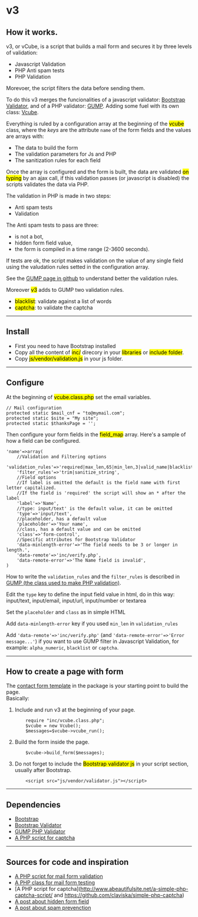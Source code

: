 # v3



## How it works.

v3, or vCube, is a script that builds a mail form and secures it by three levels of validation:

*   Javascript Validation
*   PHP Anti spam tests
*   PHP Validation

Morevoer, the script filters the data before sending them.

To do this v3 merges the funcionalities of a javascript validator: [Bootstrap Validator](http://1000hz.github.io/bootstrap-validator/), and of a PHP validator: [GUMP](https://github.com/Wixel/GUMP). Adding some fuel with its own class: [Vcube](https://github.com/orazionelson/v3/blob/master/inc/vcube.class.php).

Everything is ruled by a configuration array at the beginning of the <mark>vcube</mark> class, where the _keys_ are the attribute `name` of the form fields and the values are arrays with:

*   The data to build the form
*   The validation parameters for Js and PHP
*   The sanitization rules for each field

Once the array is configured and the form is built, the data are validated <mark>on typing</mark> by an ajax call, if this validation passes (or javascript is disabled) the scripts validates the data via PHP.

The validation in PHP is made in two steps:

*   Anti spam tests
*   Validation

The Anti spam tests to pass are three:

*   is not a bot,
*   hidden form field value,
*   the form is compiled in a time range (2-3600 seconds).

If tests are ok, the script makes validation on the value of any single field using the valudation rules setted in the configuration array.

See the [GUMP page in github](https://github.com/Wixel/GUMP) to understand better the validation rules.

Moreover <mark>v3</mark> adds to GUMP two validation rules.

*   <mark>blacklist</mark>: validate against a list of words
*   <mark>captcha</mark>: to validate the captcha



* * *



## Install

*   First you need to have Bootstrap installed
*   Copy all the content of <mark>inc/</mark> direcory in your <mark>libraries</mark> or <mark>include folder</mark>.
*   Copy <mark>js/vendor/validation.js</mark> in your js folder.



* * *



## Configure

At the beginning of <mark>vcube.class.php</mark> set the email variables.

    // Mail configuration
    protected static $mail_cnf = "to@mymail.com";
    protected static $site = "My site";
    protected static $thanksPage = '';

Then configure your form fields in the <mark>field_map</mark> array. Here's a sample of how a field can be configured.

    'name'=>array(
    	//Validation and Filtering options
    	'validation_rules'=>'required|max_len,65|min_len,3|valid_name|blacklist',
    	'filter_rules'=>'trim|sanitize_string',
    	//Field options
    	//If label is omitted the default is the field name with first letter capitalized.
    	//If the field is 'required' the script will show an * after the label
    	'label'=>'Name',
    	//type: input/text' is the default value, it can be omitted 
    	'type'=>'input/text', 
    	//placeholder, has a default value
    	'placeholder'=>'Your name',
    	//class, has a default value and can be omitted
    	'class'=>'form-control',
    	//Specific attributes for Bootstrap Validator
    	'data-minlength-error'=>'The field needs to be 3 or longer in length.',  
    	'data-remote'=>'inc/verify.php',
    	'data-remote-error'=>'The Name field is invalid',
    )

How to write the `validation_rules` and the `filter_rules` is described in [GUMP (the class used to make PHP validation)](https://github.com/Wixel/GUMP).

Edit the `type` key to define the input field value in html, do in this way: input/text, input/email, input/url, input/number or textarea

Set the `placeholder` and `class` as in simple HTML

Add `data-minlength-error` key if you used `min_len` in `validation_rules`

Add `'data-remote'=>'inc/verify.php'` (and `'data-remote-error'=>'Error message...'`) if you want to use GUMP filter in Javascript Validation, for example: `alpha_numeric`, `blacklist` or `captcha`.



* * *



## How to create a page with form

The [contact form template](https://github.com/orazionelson/v3/blob/master/index.php) in the package is your starting point to build the page.  
Basically:

1.  Include and run v3 at the beginning of your page.

        	require "inc/vcube.class.php";
        	$vcube = new Vcube();
        	$messages=$vcube->vcube_run();

2.  Build the form inside the page.

        	$vcube->build_form($messages); 					

3.  Do not forget to include the <mark>Bootstrap validator js</mark> in your script section, usually after Bootstrap.

        	<script src="js/vendor/validator.js"></script>					



* * *



## Dependencies

*   [Bootstrap](http://getbootstrap.com/)
*   [Bootstrap Validator](http://1000hz.github.io/bootstrap-validator/)
*   [GUMP PHP Validator](https://github.com/Wixel/GUMP)
*   [A PHP script for captcha](https://github.com/claviska/simple-php-captcha)



* * *



## Sources for code and inspiration

*   [A PHP script for mail form validation](https://github.com/jemjabella/PHP-Mail-Form/blob/master/mail_form_v2.txt)
*   [A PHP class for mail form testing](https://github.com/mccarthy/phpFormProtect/tree/master/phpfp)
*   [A PHP script for captcha](http://www.abeautifulsite.net/a-simple-php-captcha-script/ and https://github.com/claviska/simple-php-captcha)
*   [A post about hidden form field](http://www.sitepoint.com/easy-spam-prevention-using-hidden-form-fields/)
*   [A post about spam prevenction](http://nfriedly.com/techblog/2009/11/how-to-build-a-spam-free-contact-forms-without-captchas/)

